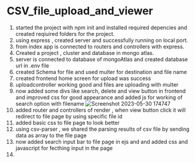 # CSV_file_upload_and_viewer

1) started the project with npm init and installed required depencies and created reqiuired folders for the project.
2) using express , created server and successfully running on local port.
3) from index app is connected to routers and controllers with express.
4) Created a project , cluster and database in mongo atlas.
5) server is connected to database of mongoAtlas and created database url in .env file
6) created Schema for file and used multer for destination and file name
7) created frontend home screen for upload was success
8) uploadcontroller working good and files are uploading with multer
9) now added some divs like search, delete and view button in frontend and improved css for good appearance and added js for working of search option with filename
![Screenshot 2023-05-30 174747](https://github.com/Manohar7730/CSV_file_upload_and_viewer/assets/120391462/12c5a365-6670-4545-a504-132bd242ff33)
10) added router and controllers of render , when view button click it will redirect to file page by using specific file id
11) added basic css to file page to look better
12) using csv-parser , we shared the parsing results of csv file by sending data as array to the file page
13) now added search input bar to file page in ejs and and added css and javascript for fecthing input in the page
14) 
